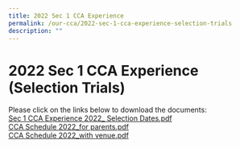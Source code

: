 ```yaml
---
title: 2022 Sec 1 CCA Experience
permalink: /our-cca/2022-sec-1-cca-experience-selection-trials
description: ""
---
```

# 2022 Sec 1 CCA Experience (Selection Trials)

Please click on the links below to download the documents:   
[Sec 1 CCA Experience 2022_ Selection Dates.pdf](/files/Sec%201%20CCA%20Experience%202022_%20Selection%20Dates.pdf)   
[CCA Schedule 2022_for parents.pdf](/files/CCA%20Schedule%202022_for%20parents.pdf)  
[CCA Schedule 2022_with venue.pdf](/files/CCA%20Schedule%202022_with%20venue.pdf)